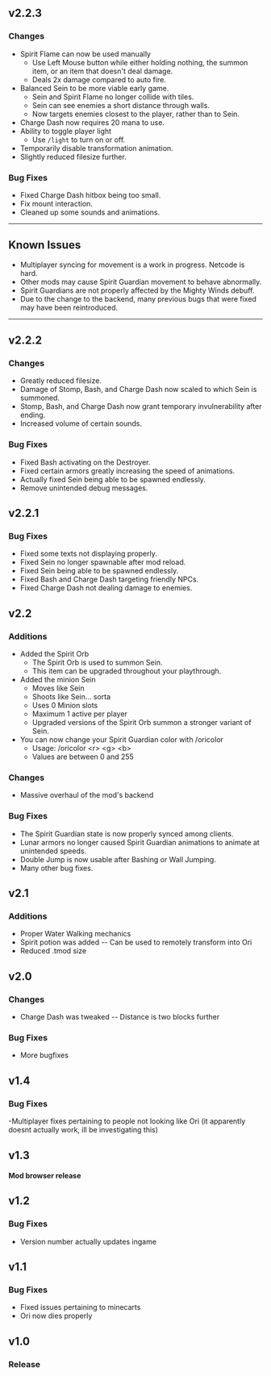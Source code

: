 ## v2.2.3
### Changes
- Spirit Flame can now be used manually
    - Use Left Mouse button while either holding nothing, the summon item, or an item that doesn't deal damage.
    - Deals 2x damage compared to auto fire.
- Balanced Sein to be more viable early game.
    - Sein and Spirit Flame no longer collide with tiles.
    - Sein can see enemies a short distance through walls.
    - Now targets enemies closest to the player, rather than to Sein.
- Charge Dash now requires 20 mana to use.
- Ability to toggle player light
    - Use `/light` to turn on or off.
- Temporarily disable transformation animation.
- Slightly reduced filesize further.
### Bug Fixes
- Fixed Charge Dash hitbox being too small.
- Fix mount interaction.
- Cleaned up some sounds and animations.
---
## Known Issues
- Multiplayer syncing for movement is a work in progress. Netcode is hard.
- Other mods may cause Spirit Guardian movement to behave abnormally.
- Spirit Guardians are not properly affected by the Mighty Winds debuff.
- Due to the change to the backend, many previous bugs that were fixed may have been reintroduced.
---
## v2.2.2
### Changes
- Greatly reduced filesize.
- Damage of Stomp, Bash, and Charge Dash now scaled to which Sein is summoned.
- Stomp, Bash, and Charge Dash now grant temporary invulnerability after ending.
- Increased volume of certain sounds.
### Bug Fixes
- Fixed Bash activating on the Destroyer.
- Fixed certain armors greatly increasing the speed of animations.
- Actually fixed Sein being able to be spawned endlessly.
- Remove unintended debug messages.
## v2.2.1
### Bug Fixes
- Fixed some texts not displaying properly.
- Fixed Sein no longer spawnable after mod reload.
- Fixed Sein being able to be spawned endlessly.
- Fixed Bash and Charge Dash targeting friendly NPCs.
- Fixed Charge Dash not dealing damage to enemies.
## v2.2
### Additions
- Added the Spirit Orb
    - The Spirit Orb is used to summon Sein.
    - This item can be upgraded throughout your playthrough.
- Added the minion Sein
    - Moves like Sein
    - Shoots like Sein... sorta
    - Uses 0 Minion slots
    - Maximum 1 active per player
    - Upgraded versions of the Spirit Orb summon a stronger variant of Sein.
- You can now change your Spirit Guardian color with /oricolor
    - Usage: /oricolor \<r> \<g> \<b>
    - Values are between 0 and 255
### Changes
- Massive overhaul of the mod's backend
### Bug Fixes
- The Spirit Guardian state is now properly synced among clients.
- Lunar armors no longer caused Spirit Guardian animations to animate at unintended speeds.
- Double Jump is now usable after Bashing or Wall Jumping.
- Many other bug fixes.
## v2.1
### Additions
- Proper Water Walking mechanics
- Spirit potion was added
-- Can be used to remotely transform into Ori
- Reduced .tmod size
## v2.0
### Changes
- Charge Dash was tweaked
-- Distance is two blocks further
### Bug Fixes
- More bugfixes
## v1.4
### Bug Fixes
-Multiplayer fixes pertaining to people not looking like Ori
(it apparently doesnt actually work, ill be investigating this)
## v1.3
#### Mod browser release
## v1.2
### Bug Fixes
- Version number actually updates ingame
## v1.1
### Bug Fixes
- Fixed issues pertaining to minecarts
- Ori now dies properly
## v1.0
### Release